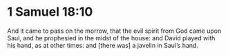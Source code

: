 # 1 Samuel 18:10

And it came to pass on the morrow, that the evil spirit from God came upon Saul, and he prophesied in the midst of the house: and David played with his hand, as at other times: and [there was] a javelin in Saul’s hand.